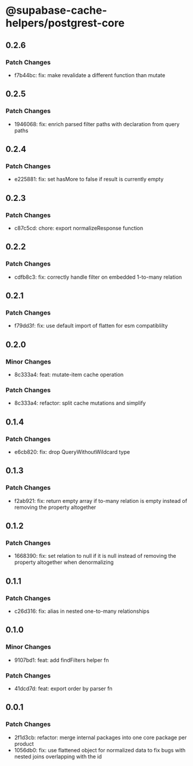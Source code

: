 # @supabase-cache-helpers/postgrest-core

## 0.2.6

### Patch Changes

- f7b44bc: fix: make revalidate a different function than mutate

## 0.2.5

### Patch Changes

- 1946068: fix: enrich parsed filter paths with declaration from query paths

## 0.2.4

### Patch Changes

- e225881: fix: set hasMore to false if result is currently empty

## 0.2.3

### Patch Changes

- c87c5cd: chore: export normalizeResponse function

## 0.2.2

### Patch Changes

- cdfb8c3: fix: correctly handle filter on embedded 1-to-many relation

## 0.2.1

### Patch Changes

- f79dd3f: fix: use default import of flatten for esm compatiblilty

## 0.2.0

### Minor Changes

- 8c333a4: feat: mutate-item cache operation

### Patch Changes

- 8c333a4: refactor: split cache mutations and simplify

## 0.1.4

### Patch Changes

- e6cb820: fix: drop QueryWithoutWildcard type

## 0.1.3

### Patch Changes

- f2ab921: fix: return empty array if to-many relation is empty instead of removing the property altogether

## 0.1.2

### Patch Changes

- 1668390: fix: set relation to null if it is null instead of removing the property altogether when denormalizing

## 0.1.1

### Patch Changes

- c26d316: fix: alias in nested one-to-many relationships

## 0.1.0

### Minor Changes

- 9107bd1: feat: add findFilters helper fn

### Patch Changes

- 41dcd7d: feat: export order by parser fn

## 0.0.1

### Patch Changes

- 2f1d3cb: refactor: merge internal packages into one core package per product
- 1056db0: fix: use flattened object for normalized data to fix bugs with nested joins overlapping with the id
